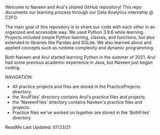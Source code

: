 Welcome to Naveen and Arul's shared GitHub repository! This repo documents our learning process through our Data Analytics internship @ C2FO. 

The main goal of this repository is to share our code with each other in an organized and accessible way. We used Python 3.9.6 while learning. Projects included simple Python learning, classes, and functions, but also extended to libraries like Pandas and SQLite. We also learned about and applied concepts such as runtime complexity and dynamic programming. 

Both Naveen and Arul started learning Python in the summer of 2021. Arul had some previous academic experience in Java, but Naveen just began coding. 

NAVIGATION:
- All practice projects and files are stored in the PracticeProjects directory. 
- the 'ArulFiles' directory contains Arul's practice files and projects
- the 'NaveenFiles' directory contains Naveen's practice files and projects. 
- Practice files we've worked on together are stored in the 'BothFiles' directory

ReadMe Last Updated: 07/23/21
